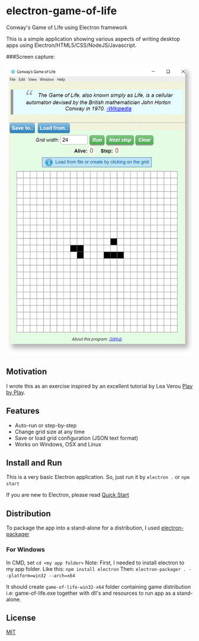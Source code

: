 # electron-game-of-life
Conway's Game of Life using Electron framework

This is a simple application showing various aspects of writing 
desktop apps using Electron/HTML5/CSS/NodeJS/Javascript.

###Screen capture:

<img src='gof-demo.png' width='600px' />

## Motivation
I wrote this as an exercise inspired by an excellent tutorial by Lea Verou [Play by Play](https://www.pluralsight.com/courses/play-by-play-lea-verou).

## Features
- Auto-run or step-by-step
- Change grid size at any time
- Save or load grid configuration (JSON text format)
- Works on Windows, OSX and Linux

## Install and Run
This is a very basic Electron application. 
So, just run it by `electron .` or `npm start`

If you are new to Electron, please read [Quick Start](https://github.com/electron/electron/blob/master/docs/tutorial/quick-start.md)

## Distribution
To package the app into a stand-alone for a distribution, I used [electron-packager](https://github.com/electron-userland/electron-packager)

### For Windows
In CMD, set `cd <my app folder>` 
Note: First, I needed to install electron to my app folder. Like this: `npm install electron`
Then:
`electron-packager . --platform=win32 --arch=x64`

It should create `game-of-life-win32-x64` folder containing game distribution i.e: 
game-of-life.exe together with dll's and resources to run app as a stand-alone.


## License

[MIT](LICENSE)